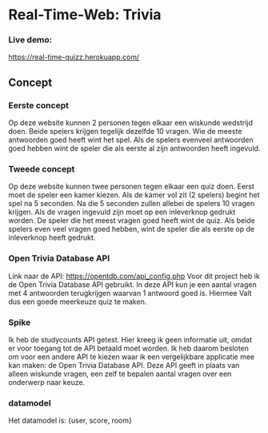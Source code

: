 # Real-Time-Web: Trivia

### Live demo:
https://real-time-quizz.herokuapp.com/

## Concept
### Eerste concept
Op deze website kunnen 2 personen tegen elkaar een wiskunde wedstrijd doen. Beide spelers krijgen tegelijk dezelfde 10 vragen. Wie de meeste antwoorden goed heeft wint het spel. Als de spelers evenveel antwoorden goed hebben wint de speler die als eerste al zijn antwoorden heeft ingevuld.

### Tweede concept
Op deze website kunnen twee personen tegen elkaar een quiz doen. Eerst moet de speler een kamer kiezen. Als de kamer vol zit (2 spelers) begint het spel na 5 seconden. Na die 5 seconden zullen allebei de spelers 10 vragen krijgen. Als de vragen ingevuld zijn moet op een inleverknop gedrukt worden. De speler die het meest vragen goed heeft wint de quiz. Als beide spelers even veel vragen goed hebben, wint de speler die als eerste op de inleverknop heeft gedrukt.

### Open Trivia Database API
Link naar de API: https://opentdb.com/api_config.php
Voor dit project heb ik de Open Trivia Database API gebruikt. In deze API kun je een aantal vragen met 4 antwoorden terugkrijgen waarvan 1 antwoord goed is. Hiermee Valt dus een goede meerkeuze quiz te maken.

### Spike
Ik heb de studycounts API getest. Hier kreeg ik geen informatie uit, omdat er voor toegang tot de API betaald moet worden. Ik heb daarom besloten om voor een andere API te kiezen waar ik een vergelijkbare applicatie mee kan maken: de Open Trivia Database API. Deze API geeft in plaats van alleen wiskunde vragen, een zelf te bepalen aantal vragen over een onderwerp naar keuze.

### datamodel
Het datamodel is: {user, score, room}
